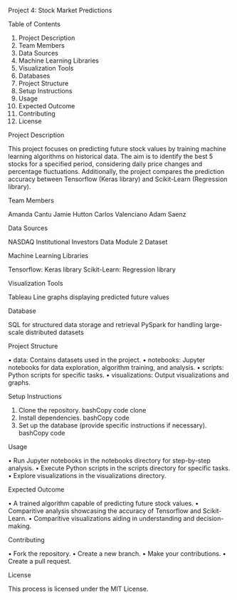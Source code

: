 Project 4: Stock Market Predictions

Table of Contents

1.	Project Description
2.	Team Members
3.	Data Sources
4.	Machine Learning Libraries
5.	Visualization Tools
6.	Databases
7.	Project Structure
8.	Setup Instructions
9.	Usage
10.	Expected Outcome
11.	Contributing
12.	License

Project Description

This project focuses on predicting future stock values by training machine learning algorithms on historical data. The aim is to identify the best 5 stocks for a specified period, considering daily price changes and percentage fluctuations. Additionally, the project compares the prediction accuracy between Tensorflow (Keras library) and Scikit-Learn (Regression library).

Team Members

Amanda Cantu
Jamie Hutton
Carlos Valenciano
Adam Saenz

Data Sources

NASDAQ Institutional Investors Data
Module 2 Dataset

Machine Learning Libraries

Tensorflow: Keras library
Scikit-Learn: Regression library

Visualization Tools

Tableau
Line graphs displaying predicted future values

Database

SQL for structured data storage and retrieval
PySpark for handling large-scale distributed datasets

Project Structure

•	data: Contains datasets used in the project.
•	notebooks: Jupyter notebooks for data exploration, algorithm training, and analysis.
•	scripts: Python scripts for specific tasks.
•	visualizations: Output visualizations and graphs.

Setup Instructions

1.	Clone the repository.
bashCopy code
 clone
2.	Install dependencies.
bashCopy code
3.	Set up the database (provide specific instructions if necessary). 
bashCopy code

Usage

•	Run Jupyter notebooks in the notebooks directory for step-by-step analysis.
•	Execute Python scripts in the scripts directory for specific tasks.
•	Explore visualizations in the visualizations directory.

Expected Outcome

•	A trained algorithm capable of predicting future stock values.
•	Comparitive analysis showcasing the accuracy of Tensorflow and Scikit-Learn.
•	Comparitive visualizations aiding in understanding and decision-making.

Contributing

•	Fork the repository.
•	Create a new branch.
•	Make your contributions.
•	Create a pull request.

License

This process is licensed under the MIT License.
